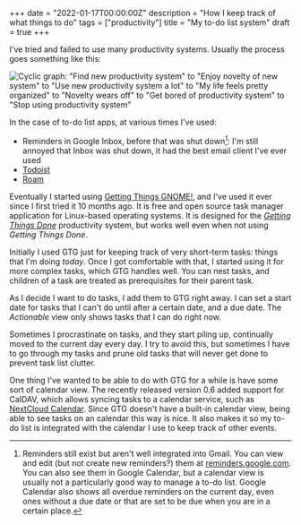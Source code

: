 +++
date = "2022-01-17T00:00:00Z"
description = "How I keep track of what things to do"
tags = ["productivity"]
title = "My to-do list system"
draft = true
+++

I've tried and failed to use many productivity systems. Usually the process goes something like this:

<!--
digraph "Productivity" {
    "Find new productivity system" -> "Enjoy novelty of new system"
    "Enjoy novelty of new system" -> "Use new productivity system a lot"
    "Use new productivity system a lot" -> "My life feels pretty organized"
    "My life feels pretty organized" -> "Novelty wears off"
    "Novelty wears off" -> "Get bored of productivity system"
    "Get bored of productivity system" -> "Stop using productivity system"
    "Stop using productivity system" -> "Find new productivity system"
}
-->
![Cyclic graph: "Find new productivity system" to "Enjoy novelty of new system" to "Use new productivity system a lot" to "My life feels pretty organized" to "Novelty wears off" to "Get bored of productivity system" to "Stop using productivity system"](/prodcycle.svg)

In the case of to-do list apps, at various times I've used:

- Reminders in Google Inbox, before that was shut down[^inbox]: I'm still annoyed that Inbox was shut down, it had the best email client I've ever used
- [Todoist](https://todoist.com/)
- [Roam](https://roamresearch.com/)


[^inbox]: Reminders still exist but aren't well integrated into Gmail. You can view and edit (but not create new reminders?) them at [reminders.google.com](https://reminders.google.com/). You can also see them in Google Calendar, but a calendar view is usually not a particularly good way to manage a to-do list. Google Calendar also shows all overdue reminders on the current day, even ones without a due date or that are set to be due when you are in a certain place.

Eventually I started using [Getting Things GNOME!](https://wiki.gnome.org/Apps/GTG), and I've used it ever since I first tried it 10 months ago. It is free and open source task manager application for Linux-based operating systems. It is designed for the [*Getting Things Done*](https://gettingthingsdone.com/) productivity system, but works well even when not using *Getting Things Done*.

Initially I used GTG just for keeping track of very short-term tasks: things that I'm doing *today*. Once I got comfortable with that, I started using it for more complex tasks, which GTG handles well. You can nest tasks, and children of a task are treated as prerequisites for their parent task.

As I decide I want to do tasks, I add them to GTG right away. I can set a start date for tasks that I can't do until after a certain date, and a due date. The *Actionable* view only shows tasks that I can do right now.

Sometimes I procrastinate on tasks, and they start piling up, continually moved to the current day every day. I try to avoid this, but sometimes I have to go through my tasks and prune old tasks that will never get done to prevent task list clutter.

One thing I've wanted to be able to do with GTG for a while is have some sort of calendar view. The recently released version 0.6 added support for CalDAV, which allows syncing tasks to a calendar service, such as [NextCloud Calendar](https://apps.nextcloud.com/apps/calendar). Since GTG doesn't have a built-in calendar view, being able to see tasks on an calendar this way is nice. It also makes it so my to-do list is integrated with the calendar I use to keep track of other events.

<!--
---

- have tried many productivity apps
- eventually landed on GTG
- foss
- plugins
- works well for simple usage
- start/due dates
- nested tasks work well

![](/ext/GTG-initial.png)
- https://fortintam.com/gtg/screenshots/wiki_main_screenshot.webp

---

- how I use it
- pruning old tasks
- keeping it fairly fresh
- no time scheduiling
- calendar integration
  - caldav in 0.6

-->
